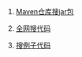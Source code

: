 1. [Maven仓库搜jar包](https://mvnrepository.com/)

2. [全网搜代码](https://searchcode.com/)

3. [搜例子代码](https://www.programcreek.com/java-api-examples/index.php)
